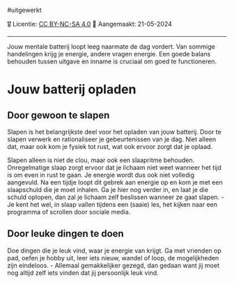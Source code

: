 #uitgewerkt 

🎖️ Licentie: [CC BY-NC-SA 4.0](https://creativecommons.org/licenses/by-nc-sa/4.0/)
📅 Aangemaakt: 21-05-2024

---
Jouw mentale batterij loopt leeg naarmate de dag vordert. Van sommige handelingen krijg je energie, andere vragen energie. Een goede balans behouden tussen uitgave en inname is cruciaal om goed te functioneren.

# Jouw batterij opladen
## Door gewoon te slapen
Slapen is het belangrijkste deel voor het opladen van jouw batterij. Door te slapen verwerk en rationaliseer je gebeurtenissen van je dag. Niet alleen dat, maar ook kom je fysiek tot rust, wat ook ervoor zorgt dat je oplaad.

Slapen alleen is niet de clou, maar ook een slaapritme behouden. Onregelmatige slaap zorgt ervoor dat je lichaam niet weet wanneer het tijd is om even in rust te gaan. Je energie wordt dus ook niet volledig aangevuld. Na een tijdje loopt dit gebrek aan energie op en kom je met een slaapschuld die je moet inhalen. Ga je hier nog verder in, en laat je die schuld oplopen, dan zal je lichaam zelf beslissen wanneer ze gaat slapen. - Je kent het wel, in slaap vallen tijdens een (saaie) les, het kijken naar een programma of scrollen door sociale media.

## Door leuke dingen te doen
Doe dingen die je leuk vind, waar je energie van krijgt. Ga met vrienden op pad, oefen je hobby uit, leer iets nieuw, wandel of loop, de mogelijkheden zijn eindeloos. - Allemaal gemakkelijker gezegd, dan gedaan want jij moet nog altijd zelf iets vinden dat jij persoonlijk leuk vind. 



